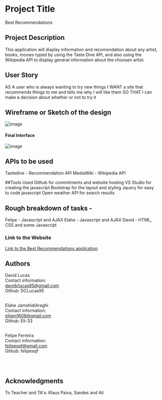 # Project Title

Best Recommendations

## Project Description

This application will display information and recomendation about any artist, books, movies typed by using the Taste Dive API, and also using the Wikipedia API to display general information about the choosen artist.

## User Story

AS A user who is always wanting to try new things
I WANT a site that recommends things to me and tells me why I will like them
SO THAT I can make a decision about whether or not to try it

## Wireframe or Sketch of the design

![image](https://user-images.githubusercontent.com/69066157/93866655-4908c300-fd0b-11ea-84b8-637bfaea30df.png)

#### Final Interface

![image](https://user-images.githubusercontent.com/69066157/94549951-53d8d000-0296-11eb-8baf-4bed2f58fb0a.png)

## APIs to be used

Tastedive - Recommendation API
MediaWiki - Wikipedia API

##Tools Used
Github for commitments and website hosting
VS Studio for creating the javascript
Bootstrap for the layout and styling
Jquery for easy to code javascript
Open weather API for search results

## Rough breakdown of tasks -
Felipe - Javascript and AJAX
Elahe - Javascript and AJAX
David - HTML, CSS and some Javascript


### Link to the Website

<a href="https://dclucas95.github.io/Project-1-Recommendations/">Link to the Best Recommendations application</a>

## Authors

David Lucas <br>
Contact information:<br>
davidclucas95@gmail.com<br>
Github: DCLucas95<br><br>

Elahe JamshidiAraghi <br>
Contact information:<br>
elijam1608@gmail.com<br>
Github: Eli-33<br><br>

Felipe Ferreira <br>
Contact information:<br>
felipesqf@gmail.com<br>
Github: felipesqf<br><br>

​​

## Acknowledgments

To Teacher and TA's:
Klaus Paiva, Sandes and Ali
